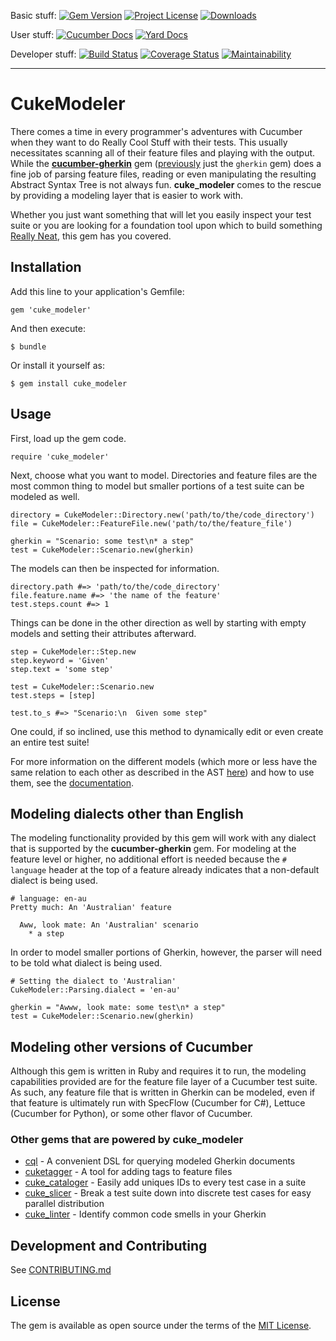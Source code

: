 Basic stuff:
[![Gem Version](https://badge.fury.io/rb/cuke_modeler.svg)](https://rubygems.org/gems/cuke_modeler)
[![Project License](https://img.shields.io/badge/license-MIT-blue.svg)](https://opensource.org/licenses/mit-license.php)
[![Downloads](https://img.shields.io/gem/dt/cuke_modeler.svg)](https://rubygems.org/gems/cuke_modeler)

User stuff:
[![Cucumber Docs](http://img.shields.io/badge/Documentation-Features-green.svg)](https://github.com/enkessler/cuke_modeler/tree/master/testing/cucumber/features)
[![Yard Docs](http://img.shields.io/badge/Documentation-API-blue.svg)](https://www.rubydoc.info/gems/cuke_modeler)

Developer stuff:
[![Build Status](https://github.com/enkessler/cuke_modeler/actions/workflows/ci.yml/badge.svg?branch=master)](https://github.com/enkessler/cuke_modeler/actions/workflows/ci.yml?query=branch%3Amaster)
[![Coverage Status](https://coveralls.io/repos/github/enkessler/cuke_modeler/badge.svg?branch=master)](https://coveralls.io/github/enkessler/cuke_modeler?branch=master)
[![Maintainability](https://api.codeclimate.com/v1/badges/83986d8f7a918fed9707/maintainability)](https://codeclimate.com/github/enkessler/cuke_modeler/maintainability)

---

# CukeModeler

There comes a time in every programmer's adventures with Cucumber when they 
want to do Really Cool Stuff with their tests. This usually necessitates 
scanning all of their feature files and playing with the output. While the 
**[cucumber-gherkin](https://github.com/cucumber/gherkin)** gem ([previously](https://github.com/enkessler/cuke_modeler/blob/master/CHANGELOG.md#300---2020-06-08) just the `gherkin` gem) does a fine job of parsing feature files, reading or even manipulating 
the resulting Abstract Syntax Tree is not always fun. **cuke_modeler** comes to 
the rescue by providing a modeling layer that is easier to work with.
 
Whether you just want something that will let you easily inspect your test 
suite or you are looking for a foundation tool upon which to build something 
[Really Neat](#projects), this gem has you covered.


## Installation

Add this line to your application's Gemfile:

    gem 'cuke_modeler'

And then execute:

    $ bundle

Or install it yourself as:

    $ gem install cuke_modeler

## Usage

First, load up the gem code.

    require 'cuke_modeler'

Next, choose what you want to model. Directories and feature files are the most
common thing to model but smaller portions of a test suite can be modeled as 
well.

    directory = CukeModeler::Directory.new('path/to/the/code_directory')
    file = CukeModeler::FeatureFile.new('path/to/the/feature_file')

    gherkin = "Scenario: some test\n* a step"
    test = CukeModeler::Scenario.new(gherkin)

The models can then be inspected for information.

    directory.path #=> 'path/to/the/code_directory'
    file.feature.name #=> 'the name of the feature'
    test.steps.count #=> 1


Things can be done in the other direction as well by starting with empty models
and setting their attributes afterward.

    step = CukeModeler::Step.new
    step.keyword = 'Given'
    step.text = 'some step'

    test = CukeModeler::Scenario.new
    test.steps = [step]

    test.to_s #=> "Scenario:\n  Given some step"

One could, if so inclined, use this method to dynamically edit or even create 
an entire test suite!

For more information on the different models (which more or less have the same relation 
to each other as described in the AST [here](https://github.com/cucumber/cucumber/tree/master/gherkin#ast)) and how to use them, see the 
[documentation](https://github.com/enkessler/cuke_modeler/tree/master/testing/cucumber/features).

## Modeling dialects other than English

The modeling functionality provided by this gem will work with any dialect that 
is supported by the **cucumber-gherkin** gem. For modeling at the feature level or higher, 
no additional effort is needed because the `# language` header at the top of a 
feature already indicates that a non-default dialect is being used.

    # language: en-au
    Pretty much: An 'Australian' feature
    
      Aww, look mate: An 'Australian' scenario
        * a step
 
  In order to model smaller portions of Gherkin, however, the parser will need 
  to be told what dialect is being used.

    # Setting the dialect to 'Australian'
    CukeModeler::Parsing.dialect = 'en-au'
    
    gherkin = "Awww, look mate: some test\n* a step"
    test = CukeModeler::Scenario.new(gherkin)


## Modeling other versions of Cucumber

Although this gem is written in Ruby and requires it to run, the modeling 
capabilities provided are for the feature file layer of a Cucumber test suite. 
As such, any feature file that is written in Gherkin can be modeled, even if 
that feature is ultimately run with SpecFlow (Cucumber for C#), Lettuce 
(Cucumber for Python), or some other flavor of Cucumber. 


### <a id="projects"></a>Other gems that are powered by **cuke_modeler**

  * [cql](https://github.com/enkessler/cql) - A convenient DSL for querying modeled Gherkin documents
  * [cuketagger](https://github.com/enkessler/cuketagger) - A tool for adding tags to feature files
  * [cuke_cataloger](https://github.com/enkessler/cuke_cataloger) - Easily add uniques IDs to every test case in a suite
  * [cuke_slicer](https://github.com/enkessler/cuke_slicer) - Break a test suite down into discrete test cases for easy parallel distribution
  * [cuke_linter](https://github.com/enkessler/cuke_linter) - Identify common code smells in your Gherkin


## Development and Contributing

See [CONTRIBUTING.md](https://github.com/enkessler/cuke_modeler/blob/master/CONTRIBUTING.md)

## License

The gem is available as open source under the terms of the [MIT License](https://opensource.org/licenses/MIT).
